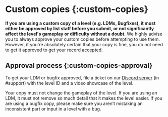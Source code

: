 # Custom copies {:custom-copies}

**If you are using a custom copy of a level (e.g. LDMs, Bugfixes), it must either be approved by list staff before you submit, or not significantly affect the level's gameplay or difficulty without a doubt.** We highly advise you to always approve your custom copies before attempting to use them. However, if you're absolutely certain that your copy is fine, you do not need to get it approved to get your record accepted.

## Approval process {:custom-copies-approval}

To get your LDM or bugfix approved, file a ticket on our [Discord server](discord.gg/aredl) (in #support) with the level ID and a video showcase of the level.

Your copy must not change the gameplay of the level. If you are using an LDM, it must not remove so much detail that it makes the level easier. If you are using a bugfix copy, please make sure you aren’t mistaking an inconsistent part or input in a level with a bug.
